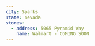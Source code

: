 ```yaml
---
city: Sparks
state: nevada
stores:
  - address: 5065 Pyramid Way
    name: Walmart - COMING SOON
---
```

